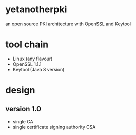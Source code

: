 # yetanotherpki
an open source PKI architecture with OpenSSL and Keytool

# tool chain
 - Linux (any flavour)
 - OpenSSL 1.1.1
 - Keytool (Java 8 version)

 # design
 ## version 1.0
 - single CA
 - single certificate signing authority CSA
 

